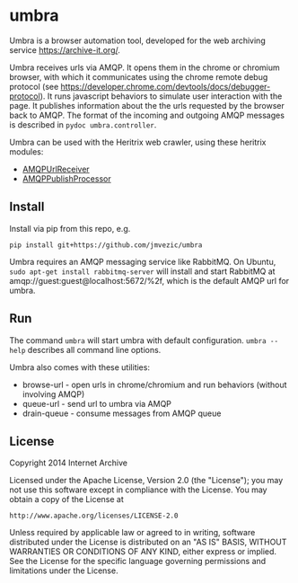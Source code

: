 umbra
=====
Umbra is a browser automation tool, developed for the web archiving service
https://archive-it.org/. 

Umbra receives urls via AMQP. It opens them in the chrome or chromium browser,
with which it communicates using the chrome remote debug protocol (see
https://developer.chrome.com/devtools/docs/debugger-protocol). It runs
javascript behaviors to simulate user interaction with the page. It publishes
information about the the urls requested by the browser back to AMQP. The
format of the incoming and outgoing AMQP messages is described in `pydoc
umbra.controller`.

Umbra can be used with the Heritrix web crawler, using these heritrix modules:
* [AMQPUrlReceiver](https://github.com/internetarchive/heritrix3/blob/master/contrib/src/main/java/org/archive/crawler/frontier/AMQPUrlReceiver.java)
* [AMQPPublishProcessor](https://github.com/internetarchive/heritrix3/blob/master/contrib/src/main/java/org/archive/modules/AMQPPublishProcessor.java)

Install
------
Install via pip from this repo, e.g.

    pip install git+https://github.com/jmvezic/umbra

Umbra requires an AMQP messaging service like RabbitMQ. On Ubuntu,
`sudo apt-get install rabbitmq-server` will install and start RabbitMQ at amqp://guest:guest@localhost:5672/%2f, which is the default AMQP url for umbra.

Run
---
The command `umbra` will start umbra with default configuration. `umbra --help`
describes all command line options.

Umbra also comes with these utilities:
* browse-url - open urls in chrome/chromium and run behaviors (without involving AMQP)
* queue-url - send url to umbra via AMQP
* drain-queue - consume messages from AMQP queue

License
-------

Copyright 2014 Internet Archive

Licensed under the Apache License, Version 2.0 (the "License");
you may not use this software except in compliance with the License.
You may obtain a copy of the License at

    http://www.apache.org/licenses/LICENSE-2.0

Unless required by applicable law or agreed to in writing, software
distributed under the License is distributed on an "AS IS" BASIS,
WITHOUT WARRANTIES OR CONDITIONS OF ANY KIND, either express or implied.
See the License for the specific language governing permissions and
limitations under the License.

